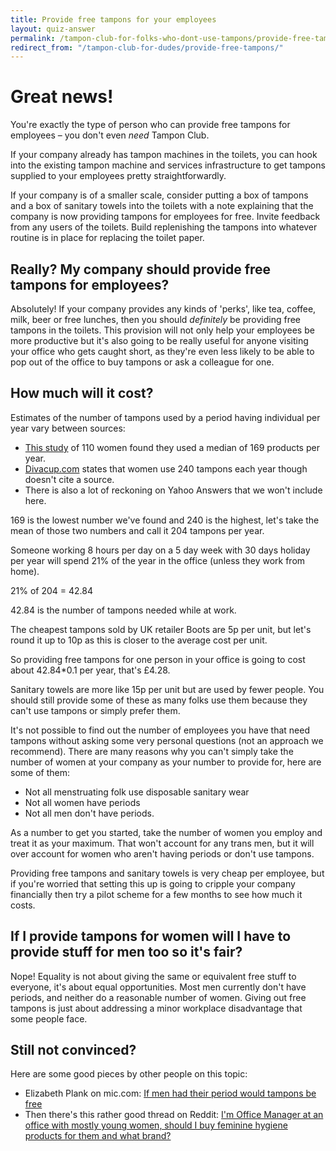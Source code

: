 ```yaml
---
title: Provide free tampons for your employees
layout: quiz-answer
permalink: /tampon-club-for-folks-who-dont-use-tampons/provide-free-tampons/
redirect_from: "/tampon-club-for-dudes/provide-free-tampons/"
---
```


# Great news!

You're exactly the type of person who can provide free tampons for employees – you don't even _need_ Tampon Club.

If your company already has tampon machines in the toilets, you can hook into the existing tampon machine and services infrastructure to get tampons supplied to your employees pretty straightforwardly.

If your company is of a smaller scale, consider putting a box of tampons and a box of sanitary towels into the toilets with a note explaining that the company is now providing tampons for employees for free. Invite feedback from any users of the toilets. Build replenishing the tampons into whatever routine is in place for replacing the toilet paper.

## Really? My company should provide free tampons for employees?

Absolutely! If your company provides any kinds of 'perks', like tea, coffee, milk, beer or free lunches, then you should _definitely_ be providing free tampons in the toilets. This provision will not only help your employees be more productive but it's also going to be really useful for anyone visiting your office who gets caught short, as they're even less likely to be able to pop out of the office to buy tampons or ask a colleague for one.

## How much will it cost?
Estimates of the number of tampons used by a period having individual per year vary between sources:

- [This study](http://www.ncbi.nlm.nih.gov/pubmed/21673197) of 110 women found they used a median of 169 products per year.
- [Divacup.com](http://divacup.com/community/eco-divas/) states that women use 240 tampons each year though doesn't cite a source.
- There is also a lot of reckoning on Yahoo Answers that we won't include here.

169 is the lowest number we've found and 240 is the highest, let's take the mean of those two numbers and call it 204 tampons per year.

Someone working 8 hours per day on a 5 day week with 30 days holiday per year will spend 21% of the year in the office (unless they work from home).

21% of 204 = 42.84

42.84 is the number of tampons needed while at work.

The cheapest tampons sold by UK retailer Boots are 5p per unit, but let's round it up to 10p as this is closer to the average cost per unit.

So providing free tampons for one person in your office is going to cost about 42.84*0.1 per year, that's £4.28.

Sanitary towels are more like 15p per unit but are used by fewer people. You should still provide some of these as many folks use them because they can't use tampons or simply prefer them.

It's not possible to find out the number of employees you have that need tampons without asking some very personal questions (not an approach we recommend). There are many reasons why you can't simply take the number of women at your company as your number to provide for, here are some of them:

- Not all menstruating folk use disposable sanitary wear
- Not all women have periods
- Not all men don't have periods.

As a number to get you started, take the number of women you employ and treat it as your maximum. That won't account for any trans men, but it will over account for women who aren't having periods or don't use tampons.

Providing free tampons and sanitary towels is very cheap per employee, but if you're worried that setting this up is going to cripple your company financially then try a pilot scheme for a few months to see how much it costs.

## If I provide tampons for women will I have to provide stuff for men too so it's fair?
Nope! Equality is not about giving the same or equivalent free stuff to everyone, it's about equal opportunities. Most men currently don't have periods, and neither do a reasonable number of women. Giving out free tampons is just about addressing a minor workplace disadvantage that some people face.

## Still not convinced?

Here are some good pieces by other people on this topic:

  - Elizabeth Plank on mic.com: [If men had their period would tampons be free](http://mic.com/articles/86819/if-men-had-their-period-would-tampons-in-your-office-be-free)
  - Then there's this rather good thread on Reddit: [I'm Office Manager at  an office with mostly young women, should I buy feminine hygiene products for them and what brand?](http://www.reddit.com/r/TwoXChromosomes/comments/2pwg2u/im_om_at_an_office_with_mostly_young_women_should/)
